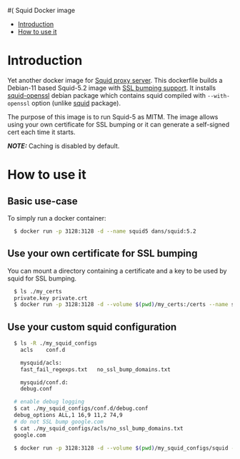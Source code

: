 #( Squid Docker image

- [Introduction](#introduction)
- [How to use it](#how-to-use-it)

# Introduction

Yet another docker image for [Squid proxy server](http://www.squid-cache.org/).
This dockerfile builds a Debian-11 based Squid-5.2 image with
[SSL bumping support](https://wiki.squid-cache.org/Features/SslBump).
It installs [squid-openssl](https://packages.debian.org/sid/squid-openssl) debian package
which contains squid compiled with `--with-openssl` option
(unlike [squid](https://packages.debian.org/sid/squid) package).

The purpose of this image is to run Squid-5 as MITM. The image allows using your own
certificate for SSL bumping or it can generate a self-signed cert each time it starts.

**_NOTE:_**  Caching is disabled by default.

# How to use it

## Basic use-case

To simply run a docker container:

```bash
  $ docker run -p 3128:3128 -d --name squid5 dans/squid:5.2
```

## Use your own certificate for SSL bumping

You can mount a directory containing a certificate and a key to be used by squid for SSL bumping.

```bash
  $ ls ./my_certs
  private.key private.crt
  $ docker run -p 3128:3128 -d --volume $(pwd)/my_certs:/certs --name squid5 dans/squid:5.2
```

## Use your custom squid configuration

```bash
  $ ls -R ./my_squid_configs
    acls	conf.d

    mysquid/acls:
    fast_fail_regexps.txt	no_ssl_bump_domains.txt

    mysquid/conf.d:
    debug.conf

  # enable debug logging
  $ cat ./my_squid_configs/conf.d/debug.conf
  debug_options ALL,1 16,9 11,2 74,9
  # do not SSL bump google.com
  $ cat ./my_squid_configs/acls/no_ssl_bump_domains.txt
  google.com

  $ docker run -p 3128:3128 -d --volume $(pwd)/my_squid_configs/squid --name squid5 dans/squid:5.2
```
